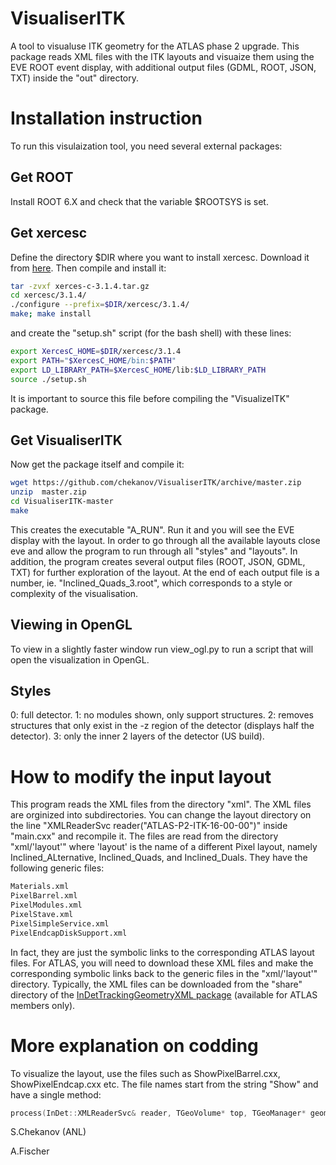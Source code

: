 # VisualiserITK
A tool to visualuse ITK geometry for the ATLAS phase 2 upgrade. 
This package reads XML files with the ITK layouts and visuaize them using the EVE ROOT event display,
with additional output files (GDML, ROOT, JSON, TXT) inside the "out" directory.

# Installation instruction

To run this visulaization tool, you need several external packages:

## Get ROOT
Install ROOT 6.X and check that the variable $ROOTSYS is set. 

## Get xercesc

Define the directory $DIR where you want to install xercesc. Download it from
[here](http://ftp-stud.hs-esslingen.de/pub/Mirrors/ftp.apache.org/dist//xerces/c/3/sources/xerces-c-3.1.4.tar.gz). 
Then compile and install it:


```bash
tar -zvxf xerces-c-3.1.4.tar.gz
cd xercesc/3.1.4/
./configure --prefix=$DIR/xercesc/3.1.4/
make; make install
```

and create the "setup.sh" script (for the bash shell)  with these lines:

```bash
export XercesC_HOME=$DIR/xercesc/3.1.4
export PATH="$XercesC_HOME/bin:$PATH"
export LD_LIBRARY_PATH=$XercesC_HOME/lib:$LD_LIBRARY_PATH
source ./setup.sh
```

It is important to source this file before compiling the "VisualizeITK" package.

 
## Get VisualiserITK

Now get the package itself and compile it:


```bash
wget https://github.com/chekanov/VisualiserITK/archive/master.zip
unzip  master.zip
cd VisualiserITK-master
make
```
  
This creates the executable "A_RUN". Run it and you will see the EVE display with the layout. In order to go through all the available layouts close eve and allow the program to run through all "styles" and "layouts".
In addition, the program creates several output files (ROOT, JSON, GDML, TXT) for further exploration of the layout.
At the end of each output file is a number, ie. "Inclined_Quads_3.root", which corresponds to a style or complexity of the visualisation.

## Viewing in OpenGL

To view in a slightly faster window run view_ogl.py to run a script that will open the visualization in OpenGL.

## Styles

0: full detector.
1: no modules shown, only support structures.
2: removes structures that only exist in the -z region of the detector (displays half the detector).
3: only the inner 2 layers of the detector (US build).

# How to modify the input layout

This program reads the XML files from the directory "xml". The XML files are orginized into subdirectories. You can change 
the layout directory on the line "XMLReaderSvc reader("ATLAS-P2-ITK-16-00-00")" inside "main.cxx" and recompile it. 
The files are read from the directory "xml/'layout'" where 'layout' is the name of a different Pixel layout, namely Inclined_ALternative, Inclined_Quads, and Inclined_Duals. They have the following generic files: 
 
```bash
Materials.xml
PixelBarrel.xml
PixelModules.xml
PixelStave.xml
PixelSimpleService.xml
PixelEndcapDiskSupport.xml
```

In fact, they are just the symbolic links to the corresponding ATLAS layout files. For ATLAS, you will need to download these XML files and make the corresponding symbolic links back to the generic files in the "xml/'layout'" directory.
Typically, the XML files can be downloaded from the "share" directory of the [InDetTrackingGeometryXML package](https://svnweb.cern.ch/trac/atlasoff/browser/InnerDetector/InDetDetDescr/InDetTrackingGeometryXML/trunk/share?order=name) (available for ATLAS members only).
 
# More explanation on codding

To visualize the layout, use the files such as ShowPixelBarrel.cxx,  ShowPixelEndcap.cxx etc.
The file names start from the string "Show" and have a single method:


```c++
process(InDet::XMLReaderSvc& reader, TGeoVolume* top, TGeoManager* geom, int complexity, string infile)
```


S.Chekanov (ANL)

A.Fischer 
 


